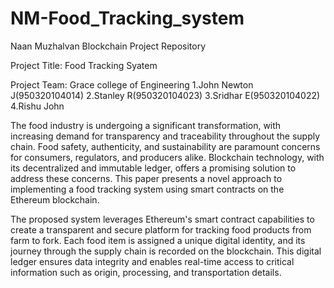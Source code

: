 # NM-Food_Tracking_system

Naan Muzhalvan Blockchain Project Repository

Project Title: Food Tracking Syatem

Project Team:  Grace college of Engineering
1.John Newton J(950320104014)
2.Stanley R(950320104023)
3.Sridhar E(950320104022)
4.Rishu John

The food industry is undergoing a significant transformation, with increasing demand for transparency and traceability throughout the supply chain. Food safety, authenticity, and sustainability are paramount concerns for consumers, regulators, and producers alike. Blockchain technology, with its decentralized and immutable ledger, offers a promising solution to address these concerns. This paper presents a novel approach to implementing a food tracking system using smart contracts on the Ethereum blockchain.

The proposed system leverages Ethereum's smart contract capabilities to create a transparent and secure platform for tracking food products from farm to fork. Each food item is assigned a unique digital identity, and its journey through the supply chain is recorded on the blockchain. This digital ledger ensures data integrity and enables real-time access to critical information such as origin, processing, and transportation details.
